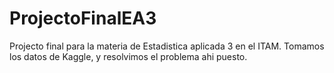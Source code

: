 # ProjectoFinalEA3
Projecto final para la materia de Estadistica aplicada 3 en el ITAM. Tomamos los datos de Kaggle, y resolvimos el problema ahi puesto. 
